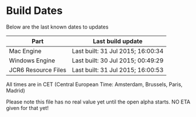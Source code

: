 # Build Dates

Below are the last known dates to updates

Part | Last build update
-----|-----
Mac Engine | Last built: 31 Jul 2015; 16:00:34
Windows Engine | Last built: 30 Jul 2015; 00:49:29
JCR6 Resource Files | Last built: 31 Jul 2015; 16:00:53
All times are in CET (Central European Time: Amsterdam, Brussels, Paris, Madrid)


Please note this file has no real value yet until the open alpha starts. NO ETA given for that yet!
